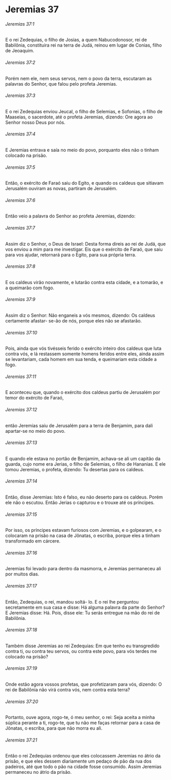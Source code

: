 # Jeremias 37

###### Jeremias 37:1

E o rei Zedequias, o filho de Josias, a quem Nabucodonosor, rei de Babilônia, constituira rei na terra de Judá, reinou em lugar de Conias, filho de Jeoaquim.

###### Jeremias 37:2

Porém nem ele, nem seus servos, nem o povo da terra, escutaram as palavras do Senhor, que falou pelo profeta Jeremias.

###### Jeremias 37:3

E o rei Zedequias enviou Jeucal, o filho de Selemias, e Sofonias, o filho de Maaseias, o sacerdote, até o profeta Jeremias, dizendo: Ore agora ao Senhor nosso Deus por nós.

###### Jeremias 37:4

E Jeremias entrava e saía no meio do povo, porquanto eles não o tinham colocado na prisão.

###### Jeremias 37:5

Então, o exército de Faraó saiu do Egito, e quando os caldeus que sitiavam Jerusalém ouviram as novas, partiram de Jerusalém.

###### Jeremias 37:6

Então veio a palavra do Senhor ao profeta Jeremias, dizendo:

###### Jeremias 37:7

Assim diz o Senhor, o Deus de Israel: Desta forma direis ao rei de Judá, que vos enviou a mim para me investigar. Eis que o exército de Faraó, que saiu para vos ajudar, retornará para o Egito, para sua própria terra.

###### Jeremias 37:8

E os caldeus virão novamente, e lutarão contra esta cidade, e a tomarão, e a queimarão com fogo.

###### Jeremias 37:9

Assim diz o Senhor: Não enganeis a vós mesmos, dizendo: Os caldeus certamente afastar- se-ão de nós, porque eles não se afastarão.

###### Jeremias 37:10

Pois, ainda que vós tivésseis ferido o exército inteiro dos caldeus que luta contra vós, e lá restassem somente homens feridos entre eles, ainda assim se levantariam, cada homem em sua tenda, e queimariam esta cidade a fogo.

###### Jeremias 37:11

E aconteceu que, quando o exército dos caldeus partiu de Jerusalém por temor do exército de Faraó,

###### Jeremias 37:12

então Jeremias saiu de Jerusalém para a terra de Benjamim, para dali apartar-se no meio do povo.

###### Jeremias 37:13

E quando ele estava no portão de Benjamim, achava-se ali um capitão da guarda, cujo nome era Jerias, o filho de Selemias, o filho de Hananias. E ele tomou Jeremias, o profeta, dizendo: Tu desertas para os caldeus.

###### Jeremias 37:14

Então, disse Jeremias: Isto é falso, eu não deserto para os caldeus. Porém ele não o escutou. Então Jerias o capturou e o trouxe até os príncipes.

###### Jeremias 37:15

Por isso, os príncipes estavam furiosos com Jeremias, e o golpearam, e o colocaram na prisão na casa de Jônatas, o escriba, porque eles a tinham transformado em cárcere.

###### Jeremias 37:16

Jeremias foi levado para dentro da masmorra, e Jeremias permaneceu ali por muitos dias.

###### Jeremias 37:17

Então, Zedequias, o rei, mandou soltá- lo. E o rei lhe perguntou secretamente em sua casa e disse: Há alguma palavra da parte do Senhor? E Jeremias disse: Há. Pois, disse ele: Tu serás entregue na mão do rei de Babilônia.

###### Jeremias 37:18

Também disse Jeremias ao rei Zedequias: Em que tenho eu transgredido contra ti, ou contra teu servos, ou contra este povo, para vós terdes me colocado na prisão?

###### Jeremias 37:19

Onde estão agora vossos profetas, que profetizaram para vós, dizendo: O rei de Babilônia não virá contra vós, nem contra esta terra?

###### Jeremias 37:20

Portanto, ouve agora, rogo-te, ó meu senhor, o rei: Seja aceita a minha súplica perante a ti, rogo-te, que tu não me faças retornar para a casa de Jônatas, o escriba, para que não morra eu ali.

###### Jeremias 37:21

Então o rei Zedequias ordenou que eles colocassem Jeremias no átrio da prisão, e que eles dessem diariamente um pedaço de pão da rua dos padeiros, até que todo o pão na cidade fosse consumido. Assim Jeremias permaneceu no átrio da prisão.

